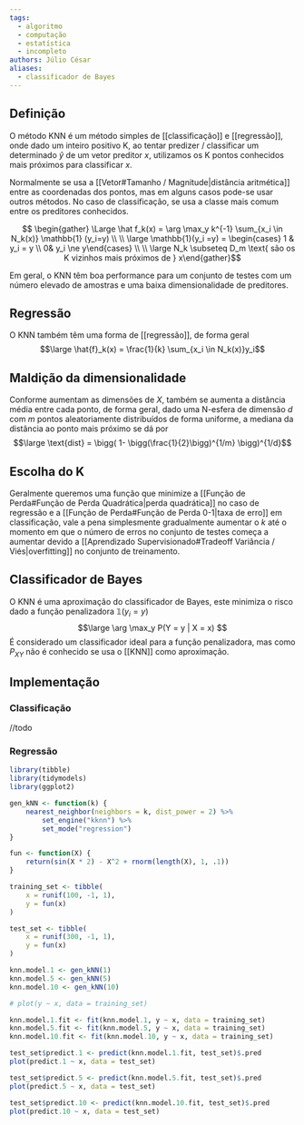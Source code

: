 ```yaml
---
tags:
  - algoritmo
  - computação
  - estatística
  - incompleto
authors: Júlio César
aliases:
  - classificador de Bayes
---
```

## Definição

O método KNN é um método simples de [[classificação]] e [[regressão]], onde dado um inteiro positivo $\text{K}$, ao tentar predizer / classificar um determinado $\hat{y}$ de um vetor preditor $x$, utilizamos os $\text{K}$ pontos conhecidos mais próximos para classificar $x$.

Normalmente se usa a [[Vetor#Tamanho / Magnitude|distância aritmética]] entre as coordenadas dos pontos, mas em alguns casos pode-se usar outros métodos. No caso de classificação, se usa a classe mais comum entre os preditores conhecidos.

$$
\begin{gather}
\Large \hat f_k(x) = \arg \max_y k^{-1} \sum_{x_i \in N_k(x)} \mathbb{1} (y_i=y) \\ \\
\large \mathbb{1}(y_i =y) = \begin{cases} 1 & y_i =  y \\ 0& y_i \ne y\end{cases}
\\ \\ \large N_k \subseteq D_m \text{ são os K vizinhos mais próximos de } x\end{gather}$$

Em geral, o KNN têm boa performance para um conjunto de testes com um número elevado de amostras e uma baixa dimensionalidade de preditores.

## Regressão

O KNN também têm uma forma de [[regressão]], de forma geral
$$\large \hat{f}_k(x) = \frac{1}{k} \sum_{x_i \in N_k(x)}y_i$$
## Maldição da dimensionalidade

Conforme aumentam as dimensões de $X$, também se aumenta a distância média entre cada ponto, de forma geral, dado uma N-esfera de dimensão $d$ com $m$ pontos aleatoriamente distribuídos de forma uniforme, a mediana da distância ao ponto mais próximo se dá por
$$\large \text{dist} = \bigg( 1- \bigg(\frac{1}{2}\bigg)^{1/m} \bigg)^{1/d}$$
## Escolha do K

Geralmente queremos uma função que minimize a [[Função de Perda#Função de Perda Quadrática|perda quadrática]] no caso de regressão e a [[Função de Perda#Função de Perda 0-1|taxa de erro]] em classificação, vale a pena simplesmente gradualmente aumentar o $k$ até o momento em que o número de erros no conjunto de testes começa a aumentar devido a [[Aprendizado Supervisionado#Tradeoff Variância / Viés|overfitting]] no conjunto de treinamento. 
## Classificador de Bayes

O KNN é uma aproximação do classificador de Bayes, este minimiza o risco dado a função penalizadora $\mathbb{1}(y_i = y)$
$$\large
\arg \max_y P(Y = y | X = x)
$$
É considerado um classificador ideal para a função penalizadora, mas como $P_{XY}$ não é conhecido se usa o [[KNN]] como aproximação.

## Implementação

### Classificação
//todo
### Regressão
```r
library(tibble)
library(tidymodels)
library(ggplot2)

gen_kNN <- function(k) {
    nearest_neighbor(neighbors = k, dist_power = 2) %>%
        set_engine("kknn") %>%
        set_mode("regression")
}

fun <- function(X) {
    return(sin(X * 2) - X^2 + rnorm(length(X), 1, .1))
}

training_set <- tibble(
    x = runif(100, -1, 1),
    y = fun(x)
)

test_set <- tibble(
    x = runif(300, -1, 1),
    y = fun(x)
)

knn.model.1 <- gen_kNN(1)
knn.model.5 <- gen_kNN(5)
knn.model.10 <- gen_kNN(10)

# plot(y ~ x, data = training_set)

knn.model.1.fit <- fit(knn.model.1, y ~ x, data = training_set)
knn.model.5.fit <- fit(knn.model.5, y ~ x, data = training_set)
knn.model.10.fit <- fit(knn.model.10, y ~ x, data = training_set)

test_set$predict.1 <- predict(knn.model.1.fit, test_set)$.pred
plot(predict.1 ~ x, data = test_set)

test_set$predict.5 <- predict(knn.model.5.fit, test_set)$.pred
plot(predict.5 ~ x, data = test_set)

test_set$predict.10 <- predict(knn.model.10.fit, test_set)$.pred
plot(predict.10 ~ x, data = test_set)
```